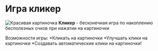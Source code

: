 # Игра кликер
![Красивая картиночка](https://img.freepik.com/free-photo/chocolate-chip-cookies-isolated-white-background-ai-generative_123827-24066.jpg)
**Кликер** - бесконечная игра по накоплению бесполезных очков при нажатии на картиночки

Возможности игры:
*Кликать на картиночки
*Улучшать клики на картиночки
*Создавать автоматические клики на картиночки!
